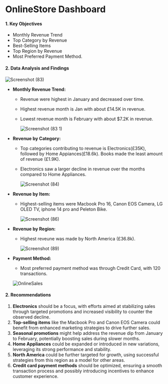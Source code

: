 # OnlineStore Dashboard

#### 1. Key Objectives
- Monthly Revenue Trend
- Top Category by Revenue
- Best-Selling Items
- Top Region by Revenue
- Most Preferred Payment Method.

#### 2. Data Analysis and Findings
![Screenshot (83)](https://github.com/user-attachments/assets/a33a3773-be8a-412d-986b-d9ec300ed552)

- **Monthly Revenue Trend:**
  - Revenue were highest in January and decreased over time.
  - Highest revenue month is Jan with about £14.5K in revenue.
  - Lowest revenue month is February with about $7.2K in revenue.

    ![Screenshot (83 1)](https://github.com/user-attachments/assets/3194d8db-05de-42d1-87d0-f1c7bf700b56)
   
- **Revenue by Category:**
  - Top categories contributing to revenue is Electronics(£35K), followed by Home Appiances(£18.6k). Books made the least amount of revenue (£1.9K).
  - Electronics saw a larger decline in revenue over the months compared to Home Appliances.

    ![Screenshot (84)](https://github.com/user-attachments/assets/5c0c7ff4-ed46-4ac4-95d9-53b49f608534)

- **Revenue by Item:**
  - Highest-selling items were Macbook Pro 16, Canon EOS Camera, LG OLED TV, iphone 14 pro and Peleton Bike.

    ![Screenshot (86)](https://github.com/user-attachments/assets/3d075dca-0a2a-4b4c-aab2-0e0328952c22)

- **Revenue by Region:**
  - Highest reveune was made by North America (£36.8k).

    ![Screenshot (89)](https://github.com/user-attachments/assets/e7c9db40-d39b-4f40-939f-26671903f607)

- **Payment Method:**
  - Most preferred payment method was through Credit Card, with 120 transactions.
  
   ![OnlineSales](https://github.com/user-attachments/assets/40d9803c-0020-4f33-92ba-d86e5bda6f22)

#### 2. Recommendations

1. **Electronics** should be a focus, with efforts aimed at stabilizing sales through targeted promotions and increased visibility to counter the observed decline.
2. **Top-selling items** like the Macbook Pro and Canon EOS Camera could benefit from enhanced marketing strategies to drive further sales.
3. **Seasonal promotions** might help address the revenue dip from January to February, potentially boosting sales during slower months.
4. **Home Appliances** could be expanded or introduced in new variations, leveraging its strong performance and stability.
5. **North America** could be further targeted for growth, using successful strategies from this region as a model for other areas.
6. **Credit card payment methods** should be optimized, ensuring a smooth transaction process and possibly introducing incentives to enhance customer experience.

 

